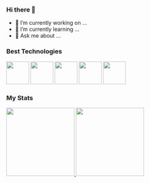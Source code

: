 ### Hi there 👋

- 🔭 I’m currently working on ...
- 🌱 I’m currently learning ...
- 💬 Ask me about ...

### Best Technologies

<div>
  <img src="https://cdn.jsdelivr.net/gh/devicons/devicon/icons/html5/html5-original.svg" width="60"/>        
  <img src="https://cdn.jsdelivr.net/gh/devicons/devicon/icons/css3/css3-original.svg" width="60"/> 
  <img src="https://cdn.jsdelivr.net/gh/devicons/devicon/icons/javascript/javascript-original.svg" width="60"/>        
  <img src="https://cdn.jsdelivr.net/gh/devicons/devicon/icons/nodejs/nodejs-original.svg" width="60"/>
  <img src="https://cdn.jsdelivr.net/gh/devicons/devicon/icons/react/react-original.svg" width="60"/>       
</div>

### My Stats

<div>
  <a href="https://github.com/matheusrobertodasilva">
    <img height="180em" src="https://github-readme-stats.vercel.app/api?username=anuraghazra&show_icons=true&theme=radical"/>
    <img height="180em" src="https://github-readme-stats.vercel.app/api/wakatime?username=willianrod"/>
  </a>
</div>
